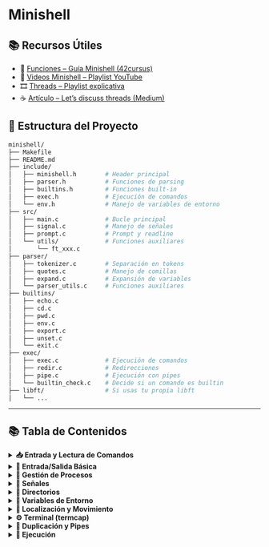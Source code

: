 # Minishell

## 📚 Recursos Útiles

- 🔗 [Funciones – Guía Minishell (42cursus)](https://42-cursus.gitbook.io/guide/rank-03/minishell/functions)
- 🎥 [Videos Minishell – Playlist YouTube](https://www.youtube.com/watch?v=MyldPMn95kk&list=PLCXqoZAc8-tyvZ4wibJZYHuQh5jscS3yY&index=1)
- 🎞️ [Threads – Playlist explicativa](https://www.youtube.com/playlist?list=PLc4DnsRQbs6b8vR0Y5p_bWNy7icCSWsHu)
- ☕ [Artículo – Let’s discuss threads (Medium)](https://medium.com/@jalal92/lets-discuss-threads-grab-a-coffee-ad4d4ebf7181)


## 📁 Estructura del Proyecto

```bash
minishell/
├── Makefile
├── README.md
├── include/
│   ├── minishell.h        # Header principal
│   ├── parser.h           # Funciones de parsing
│   ├── builtins.h         # Funciones built-in
│   ├── exec.h             # Ejecución de comandos
│   └── env.h              # Manejo de variables de entorno
├── src/
│   ├── main.c             # Bucle principal
│   ├── signal.c           # Manejo de señales
│   ├── prompt.c           # Prompt y readline
│   └── utils/             # Funciones auxiliares
│       └── ft_xxx.c
├── parser/
│   ├── tokenizer.c        # Separación en tokens
│   ├── quotes.c           # Manejo de comillas
│   ├── expand.c           # Expansión de variables
│   └── parser_utils.c     # Funciones auxiliares
├── builtins/
│   ├── echo.c
│   ├── cd.c
│   ├── pwd.c
│   ├── env.c
│   ├── export.c
│   ├── unset.c
│   └── exit.c
├── exec/
│   ├── exec.c             # Ejecución de comandos
│   ├── redir.c            # Redirecciones
│   ├── pipe.c             # Ejecución con pipes
│   └── builtin_check.c    # Decide si un comando es builtin
├── libft/                 # Si usas tu propia libft
│   └── ...

```
---
## 📚 Tabla de Contenidos

<details>
<summary><strong>📥 Entrada y Lectura de Comandos</strong></summary>

<br>

| Función               | Descripción                                                                 | Uso común                                       | Uso con código                        |
|------------------------|-----------------------------------------------------------------------------|------------------------------------------------|----------------------------------------|
| `readline(prompt)`     | Muestra el prompt y lee una línea del usuario.                             | Leer comandos con edición de línea             | `char *s = readline("mini$ ");`        |
| `add_history(line)`    | Añade una línea al historial.                                               | Hacer ↑ y ↓ para ver comandos anteriores       | `if (*s) add_history(s);`              |
| `rl_clear_history()`   | Limpia el historial de readline.                                            | Al salir del shell                             | `rl_clear_history();`                  |
| `rl_on_new_line()`     | Informa a readline que empieza una nueva línea.                            | Tras Ctrl+C                                    | `rl_on_new_line();`                    |
| `rl_replace_line()`    | Reemplaza la línea actual del prompt.                                      | Borrar input tras Ctrl+C                       | `rl_replace_line("", 0);`              |
| `rl_redisplay()`       | Redibuja el prompt.                                                         | Refrescar prompt                               | `rl_redisplay();`                      |
| `isatty(fd)`           | Comprueba si `fd` es una terminal.                                          | Detectar si en modo interactivo                | `if (isatty(0))`                        |
| `ttyname(fd)`          | Devuelve el nombre del terminal asociado al descriptor.                     | Debug                                           | `char *name = ttyname(0);`             |
| `ttyslot()`            | Número de terminal usado.                                                   | Poca utilidad común                            | `int slot = ttyslot();`                |
| `ioctl(fd, req)`       | Control de bajo nivel del terminal (p. ej. tamaño).                         | Detectar tamaño de terminal                    | `ioctl(1, TIOCGWINSZ, &win);`          |

</details>

<details>
<summary><strong>💬 Entrada/Salida Básica</strong></summary>

<br>

| Función     | Descripción                                            | Uso común                          | Uso con código                      |
|--------------|--------------------------------------------------------|-------------------------------------|--------------------------------------|
| `printf`     | Imprime texto formateado.                              | Mostrar mensajes                    | `printf("Hola %s\n", nombre);`      |
| `write`      | Escribe directamente en un descriptor.                 | Salida rápida                       | `write(1, "hola\n", 5);`            |
| `perror`     | Imprime un error basado en `errno`.                    | Mostrar errores                     | `perror("open");`                   |
| `strerror`   | Devuelve string de `errno`.                            | Mensajes personalizados             | `char *msg = strerror(errno);`      |

</details>

<details>
<summary><strong>🌱 Gestión de Procesos</strong></summary>

<br>

| Función     | Descripción                                              | Uso común                           | Uso con código                      |
|--------------|----------------------------------------------------------|--------------------------------------|--------------------------------------|
| `fork`       | Crea un nuevo proceso.                                   | Crear hijos                         | `pid_t pid = fork();`               |
| `wait`       | Espera que un hijo termine.                              | Sincronización de procesos          | `wait(NULL);`                       |
| `waitpid`    | Espera por un hijo específico.                           | Controlar varios hijos              | `waitpid(pid, &status, 0);`         |
| `wait3/4`    | Como `waitpid` pero con info adicional.                  | Estadísticas (no obligatorio)       | -                                   |
| `kill`       | Enviar una señal a un proceso.                           | Terminar procesos                   | `kill(pid, SIGINT);`                |
| `exit`       | Terminar un proceso actual.                              | Finalizar minishell o un hijo       | `exit(0);`                          |

</details>

<details>
<summary><strong>🧠 Señales</strong></summary>

<br>

| Función         | Descripción                                        | Uso común                           | Uso con código                      |
|------------------|----------------------------------------------------|--------------------------------------|--------------------------------------|
| `signal`         | Establece un handler de señal.                    | Capturar Ctrl+C o Ctrl+\             | `signal(SIGINT, handler);`          |
| `sigaction`      | Más control que `signal()`.                       | Buenas prácticas                     | `sigaction(SIGINT, &sa, NULL);`     |
| `sigemptyset`    | Vacía una máscara de señales.                     | Preparar `sigaction`                | `sigemptyset(&sa.sa_mask);`         |
| `sigaddset`      | Añade señales a una máscara.                      | Bloquear señales específicas         | `sigaddset(&sa.sa_mask, SIGQUIT);`  |

</details>

<details>
<summary><strong>📂 Directorios</strong></summary>

<br>

| Función        | Descripción                                               | Uso común                          | Uso con código                        |
|-----------------|-----------------------------------------------------------|-------------------------------------|----------------------------------------|
| `opendir`       | Abre un directorio.                                       | Comandos como `ls`                 | `DIR *d = opendir(".");`             |
| `readdir`       | Lee una entrada del directorio.                           | Iterar archivos                    | `struct dirent *f = readdir(d);`     |
| `closedir`      | Cierra un directorio.                                     | Liberar recursos                   | `closedir(d);`                        |

</details>

<details>
<summary><strong>📌 Variables de Entorno</strong></summary>

<br>

| Función      | Descripción                                            | Uso común                          | Uso con código                       |
|---------------|--------------------------------------------------------|-------------------------------------|---------------------------------------|
| `getenv`      | Devuelve el valor de una variable de entorno.         | Leer PATH, HOME, etc.              | `char *p = getenv("PATH");`          |

</details>

<details>
<summary><strong>📍 Localización y Movimiento</strong></summary>

<br>

| Función       | Descripción                                        | Uso común                        | Uso con código                        |
|----------------|----------------------------------------------------|-----------------------------------|----------------------------------------|
| `getcwd`       | Obtiene el directorio actual.                     | Para `pwd`                        | `char cwd[1024]; getcwd(cwd, 1024);` |
| `chdir`        | Cambia el directorio actual.                      | Para `cd`                         | `chdir("/home");`                     |

</details>

<details>
<summary><strong>⚙️ Terminal (termcap)</strong></summary>

<br>

| Función      | Descripción                                            | Uso común                            | Uso con código                        |
|---------------|--------------------------------------------------------|---------------------------------------|----------------------------------------|
| `tgetent`     | Inicializa la información del terminal.               | Configurar termcap                   | `tgetent(NULL, getenv("TERM"));`      |
| `tgetflag`    | Devuelve si una capacidad está presente.              | Revisar flags del terminal           | `tgetflag("am");`                      |
| `tgetnum`     | Devuelve el valor numérico de una capacidad.          | Obtener tamaño, etc.                 | `tgetnum("co");`                       |
| `tgetstr`     | Devuelve string de una capacidad.                     | Para construir secuencias            | `tgetstr("cl", &area);`               |
| `tgoto`       | Posicionamiento cursor                                | Generar secuencia para moverse       | `tgoto(cm, col, row);`                |
| `tputs`       | Escribe secuencias termcap                            | Imprimir secuencia en pantalla       | `tputs(seq, 1, putchar);`             |

</details>

<details>
<summary><strong>🔀 Duplicación y Pipes</strong></summary>

<br>

| Función     | Descripción                                        | Uso común                          | Uso con código                          |
|--------------|----------------------------------------------------|-------------------------------------|------------------------------------------|
| `dup`        | Duplica un descriptor.                             | Redirecciones simples               | `int fd2 = dup(fd1);`                   |
| `dup2`       | Duplica en un descriptor específico.               | Redirección `2>`, `1>`, etc.        | `dup2(fd, STDOUT_FILENO);`             |
| `pipe`       | Crea un pipe entre procesos.                       | Comunicación con `|`                | `pipe(fd);`                             |

</details>

<details>
<summary><strong>🚀 Ejecución</strong></summary>

<br>

| Función     | Descripción                                        | Uso común                              | Uso con código                            |
|--------------|----------------------------------------------------|-----------------------------------------|--------------------------------------------|
| `access`     | Comprueba permisos sobre un archivo.               | Verificar si un binario existe         | `access(cmd, X_OK);`                      |
| `open`       | Abre un archivo.                                   | Redirecciones                          | `open("file", O_RDONLY);`                 |
| `read`       | Lee de un descriptor.                              | Leer de archivos o input               | `read(fd, buf, 32);`                      |
| `close`      | Cierra un descriptor.                              | Limpieza                               | `close(fd);`                              |
| `execve`     | Ejecuta un binario.                                | Lanzar comandos                        | `execve(path, args, env);`               |
| `stat`       | Info de archivo.                                   | Obtener permisos, tipo                 | `stat(file, &st);`                        |
| `lstat`      | Como `stat` pero sigue enlaces simbólicos.         | Verificar si es symlink                | `lstat(file, &st);`                       |
| `fstat`      | Como `stat` pero con descriptor.                   | Uso interno en pipes/redirecciones     | `fstat(fd, &st);`                         |
| `unlink`     | Borra un archivo.                                  | Comando `rm`                           | `unlink("file.txt");`                    |

</details>

